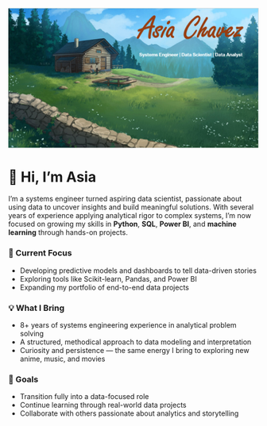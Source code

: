 ![Header](./Image.png)

# 👋 Hi, I’m Asia

I’m a systems engineer turned aspiring data scientist, passionate about using data to uncover insights and build meaningful solutions. With several years of experience applying analytical rigor to complex systems, I’m now focused on growing my skills in **Python**, **SQL**, **Power BI**, and **machine learning** through hands-on projects.

### 🔭 Current Focus
- Developing predictive models and dashboards to tell data-driven stories  
- Exploring tools like Scikit-learn, Pandas, and Power BI  
- Expanding my portfolio of end-to-end data projects  

### 💡 What I Bring
- 8+ years of systems engineering experience in analytical problem solving  
- A structured, methodical approach to data modeling and interpretation  
- Curiosity and persistence — the same energy I bring to exploring new anime, music, and movies  

### 🎯 Goals
- Transition fully into a data-focused role  
- Continue learning through real-world data projects  
- Collaborate with others passionate about analytics and storytelling  


